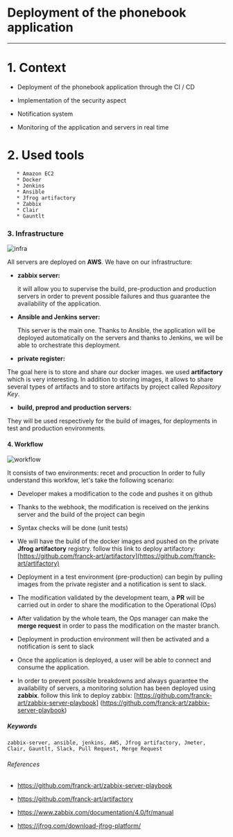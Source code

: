 # Deployment of the phonebook application

___________________________________________________

# 1. **Context**
   
   * Deployment of the phonebook application through the CI / CD
   
   * Implementation of the security aspect
   
   * Notification system
   
   * Monitoring of the application and servers in real time

# 2. **Used tools**
   
       * Amazon EC2                                       
       * Docker
       * Jenkins 
       * Ansible                                         
       * Jfrog artifactory
       * Zabbix                                           
       * Clair                                           
       * Gauntlt

### 3. **Infrastructure**
   
  ![infra](https://user-images.githubusercontent.com/58075364/89910686-d75c3600-dbf0-11ea-93b7-3b40a98b720e.png)

All servers are deployed on **AWS**.
We have on our infrastructure:

- **zabbix server:**

  it will allow you to supervise the build, pre-production and production servers in order to prevent possible failures and thus guarantee the availability of the application.

- **Ansible and Jenkins server:**
  
  This server is the main one. Thanks to Ansible, the application will be deployed automatically on the servers and thanks to Jenkins, we will be able to orchestrate this deployment.

- **private register:**

The goal here is to store and share our docker images. we used **artifactory** which is very interesting. In addition to storing images, it allows to share several types of artifacts and to store artifacts by project called *Repository Key*.

- **build, preprod and production servers:**

They will be used respectively for the build of images, for deployments in test and production environments.

#### 4. **Workflow**

![workflow](https://user-images.githubusercontent.com/58075364/89910947-24400c80-dbf1-11ea-9a7a-2df4e519e517.png)

It consists of two environments: recet and procuction
In order to fully understand this workfow, let's take the following scenario:

- Developer makes a modification to the code and pushes it on github

- Thanks to the webhook, the modification is received on the jenkins server and the build of the project can begin

- Syntax checks will be done (unit tests)

- We will have the build of the docker images and pushed on the private **Jfrog artifactory** registry. follow this link to deploy artifactory:
  [https://github.com/franck-art/artifactory](https://github.com/franck-art/artifactory)

- Deployment in a test environment (pre-production) can begin by pulling images from the private register and a notification is sent to slack.

- The modification validated by the development team, a **PR** will be carried out in order to share the modification to the Operational (Ops)

- After validation by the whole team, the Ops manager can make the **merge request** in order to pass the modification on the master branch.

- Deployment in production environment will then be activated and a notification is sent to slack

- Once the application is deployed, a user will be able to connect and consume the application.

- In order to prevent possible breakdowns and always guarantee the availability of servers, a monitoring solution has been deployed using **zabbix**. follow this link to deploy zabbix: [https://github.com/franck-art/zabbix-server-playbook] (https://github.com/franck-art/zabbix-server-playbook)

##### Keywords

```
zabbix-server, ansible, jenkins, AWS, Jfrog artifactory, Jmeter, Clair, Gauntlt, Slack, Pull Request, Merge Request
```

###### References

* https://github.com/franck-art/zabbix-server-playbook 

* https://github.com/franck-art/artifactory

* https://www.zabbix.com/documentation/4.0/fr/manual

* https://jfrog.com/download-jfrog-platform/
